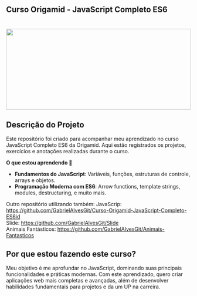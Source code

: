 ## Curso Origamid - JavaScript Completo ES6

<h1 align="center" >
  <img src="https://github.com/user-attachments/assets/d6ea5289-9a64-4977-9834-de99ec03ca15" width="100%" height="220"  >
</h1>

## Descrição do Projeto

<p>
Este repositório foi criado para acompanhar meu aprendizado no curso JavaScript Completo ES6 da Origamid. 
Aqui estão registrados os projetos, exercícios e anotações realizadas durante o curso.

**O que estou aprendendo 🚀**

-   **Fundamentos do JavaScript**: Variáveis, funções, estruturas de controle, arrays e objetos.
-   **Programação Moderna com ES6**: Arrow functions, template strings, modules, destructuring, e muito mais.
</p>

Outro repositório utilizando também:
JavaScrip: https://github.com/GabrielAlvesGit/Curso-Origamid-JavaScript-Completo-ES6id <br>
Slide: https://github.com/GabrielAlvesGit/Slide <br>
Animais Fantásticos: https://github.com/GabrielAlvesGit/Animais-Fantasticos <br>

## Por que estou fazendo este curso? 

<p>
Meu objetivo é me aprofundar no JavaScript, dominando suas principais funcionalidades e práticas modernas. 
Com este aprendizado, quero criar aplicações web mais completas e avançadas, além de desenvolver habilidades fundamentais para projetos e da um UP na carreira.
</p>

